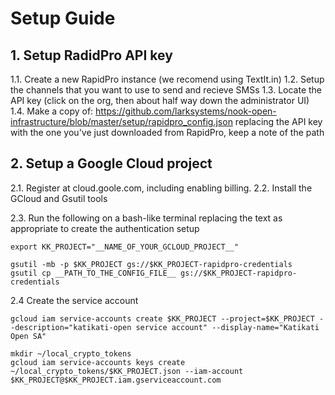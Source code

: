 # Setup Guide

## 1. Setup RadidPro API key

1.1. Create a new RapidPro instance (we recomend using TextIt.in)
1.2. Setup the channels that you want to use to send and recieve SMSs 
1.3. Locate the API key (click on the org, then about half way down the administrator UI)
1.4. Make a copy of: https://github.com/larksystems/nook-open-infrastructure/blob/master/setup/rapidpro_config.json replacing the API key with the one you've just downloaded from RapidPro, keep a note of the path

## 2. Setup a Google Cloud project

2.1. Register at cloud.goole.com, including enabling billing.
2.2. Install the GCloud and Gsutil tools

2.3.
Run the following on a bash-like terminal replacing the text as appropriate to create the authentication setup

```
export KK_PROJECT="__NAME_OF_YOUR_GCLOUD_PROJECT__"

gsutil -mb -p $KK_PROJECT gs://$KK_PROJECT-rapidpro-credentials
gsutil cp __PATH_TO_THE_CONFIG_FILE__ gs://$KK_PROJECT-rapidpro-credentials
```

2.4 Create the service account

```
gcloud iam service-accounts create $KK_PROJECT --project=$KK_PROJECT --description="katikati-open service account" --display-name="Katikati Open SA"

mkdir ~/local_crypto_tokens
gcloud iam service-accounts keys create ~/local_crypto_tokens/$KK_PROJECT.json --iam-account $KK_PROJECT@$KK_PROJECT.iam.gserviceaccount.com

```

